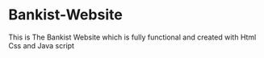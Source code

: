 # Bankist-Website
This is The Bankist Website which is fully functional and created with Html Css and Java script
